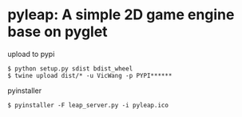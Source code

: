 # pyleap: A simple 2D game engine base on pyglet

upload to pypi
```shell
$ python setup.py sdist bdist_wheel
$ twine upload dist/* -u VicWang -p PYPI******
```

pyinstaller

```shell
$ pyinstaller -F leap_server.py -i pyleap.ico
```



